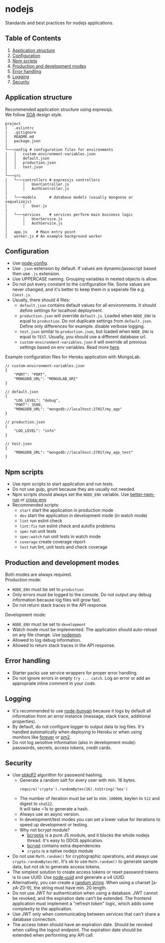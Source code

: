 # nodejs
Standards and best practices for nodejs applications.


## Table of Contents

1. [Application structure](#application-structure)
1. [Configuration](#configuration)
1. [Npm scripts](#npm-scripts)
1. [Production and development modes](#production-and-development-modes)
1. [Error handling](#error-handling)
1. [Logging](#logging)
1. [Security](#security)



## Application structure
Recommended application structure using expressjs.  
We follow [SOA](https://en.wikipedia.org/wiki/Service-oriented_architecture) design style.
```
project
|   .eslintrc
|   .gitignore
│   README.md 
|   package.json
│
└───config # configuration files for environments
│   │   custom-environment-variables.json
│   │   default.json
│   │   production.json
│   │   test.json
│   
└───src
│   └───controllers # expressjs controllers
│       │   UserController.js
│       │   AuthController.js
|
│   └───models      # database models (usually mongoose or sequalizejs)
│       │   User.js
|
│   └───services    # services perform main business logic
│       │   UserService.js
│       │   AuthService.js
|
│   app.js    # Main entry point
│   worker.js # An example background worker
```

## Configuration
- Use [node-config](https://www.npmjs.com/package/config).  
- Use `.json` extension by default. If values are dynamic/javascript based then use `.js` extension.
- Use UPPERCASE naming. Grouping variables in nested objects is allow.
- Do not put every constant to the configuration file. Some values are never changed, and it's better to keep them in a seperate file e.g. `Const.js`.
- Usually, there should 4 files:
  - `default.json` contains default values for all environments. It should define settings for localhost deployment.
  - `production.json` will override `default.js`. Loaded when `NODE_ENV` is equal to `production`. Do not duplicate settings from `default.json`. Define only differences for example: disable verbose logging.
  - `test.json` similar to `production.json`, but loaded when `NODE_ENV` is equal to `TEST`. Usually, you should use a different database url.
  - `custom-environment-variables.json` it will override all previous settings based on env variables. Read more [here](https://github.com/lorenwest/node-config/wiki/Environment-Variables#custom-environment-variables).

Example configuration files for Heroku application with MongoLab.

```
// custom-environment-variables.json
{
    "PORT": "PORT",
    "MONGODB_URL": "MONGOLAB_URI"
}
```

```
// default.json
{
    "LOG_LEVEL": "debug",
    "PORT": 3500,
    "MONGODB_URL": "mongodb://localhost:27017/my_app"
}
```

```
// production.json
{
    "LOG_LEVEL": "info"
}
```

```
// test.json
{
    "MONGODB_URL": "mongodb://localhost:27017/my_app_test"
}
```

## Npm scripts
- Use npm scripts to start application and run tests.
- Do not use gulp, grunt because they are usually not needed.
- Npm scripts should always set the `NODE_ENV` variable. Use [better-npm-run](https://www.npmjs.com/package/better-npm-run) or [cross-env](https://www.npmjs.com/package/cross-env)
- Recommended scripts:
  - `start` start the application in production mode
  - `dev` start the application in development mode (in watch mode)
  - `lint` run eslint check
  - `lint:fix` run eslint check and autofix problems
  - `spec` run unit tests
  - `spec:watch` run unit tests in watch mode
  - `coverage` create coverage report
  - `test` run lint, unit tests and check coverage

## Production and development modes
Both modes are always required.  
Production mode:
- `NODE_ENV` must be set to `production`
- Only errors must be logged to the console. Do not output any debug information because log files will grow fast.
- Do not return stack traces in the API response.

Development mode:
- `NODE_ENV` must be set to `development`
- Watch mode must be implemented. The application should auto-reload on any file change. Use [nodemon](https://www.npmjs.com/package/nodemon).
- Allowed to log debug information.
- Allowed to return stack traces in the API response.

## Error handling
- Starter packs use service wrappers for proper error handling.
- Do not ignore errors in empty `try ... catch`. Log an error or add an appropriate inline comment in your code.

## Logging
- It's recommended to use [node-bunyan](https://github.com/trentm/node-bunyan) because it logs by default all information from an error instance (message, stack trace, additional properties).
- By default, do not configure logger to output data to log files. It's handled automatically when deploying to Heroku or when using monitors like [forever](https://www.npmjs.com/package/forever) or [pm2](https://www.npmjs.com/package/pm2).
- Do not log sensitive information (also in development mode): passwords, secrets, access tokens, credit cards. 

## Security
- Use [pbkdf2](https://nodejs.org/api/crypto.html#crypto_crypto_pbkdf2_password_salt_iterations_keylen_digest_callback) algorithm for password hashing.
  - Generate a random salt for every user with min. 16 bytes.  
    ```
    require('crypto').randomBytes(16).toString('hex')
    ```
  - The number of iteration must be set to min. `100000`, keylen to `512` and digest to `sha512`.  
    It will take ~1s to generate a hash.
  - Always use an async version.
  - In development/test modes you can set a lower value for iterations to speed up development or testing.
  - Why not bcrypt module?
    - [bcryptjs](https://www.npmjs.com/package/bcryptjs) is a pure JS module, and it blocks the whole nodejs thread. It's easy to DDOS application.
    - [bcrypt](https://www.npmjs.com/package/bcrypt) contains extra dependencies
    - `crypto` is a native nodejs module
- Do not use `Math.random()` for cryptographic operations, and always use `crypto.randomBytes(N)`. It's ok to use `Math.random()` to generate sample data, but not ok to generate access tokens.
- The simplest solution to create access tokens or reset password tokens is to use UUID. Use [node-uuid](https://github.com/kelektiv/node-uuid) and generate a v4 UUID.
- Alternatively, you can create a [random string](https://www.npmjs.com/package/randomstring). When using a charset [a-zA-Z0-9], the string must have min. 20 length.
- Do not use JWT for authentication when using a database. JWT cannot be revoked, and the expiration date can't be extended. The frontend application must implement a "refresh token" logic, which adds some complexity to the application.
- Use JWT only when communicating between services that can't share a database connection.
- The access token should have an expiration date. Should be revoked when calling the logout endpoint. The expiration date should be extended when performing any API call.
